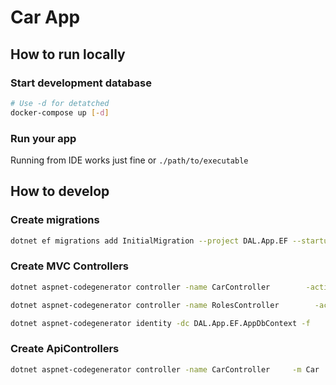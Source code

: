 # Car App

## How to run locally

### Start development database
```bash
# Use -d for detatched
docker-compose up [-d]
```
### Run your app
Running from IDE works just fine or `./path/to/executable`

## How to develop

### Create migrations
```bash
dotnet ef migrations add InitialMigration --project DAL.App.EF --startup-project WebApplication
```

### Create MVC Controllers
```bash
dotnet aspnet-codegenerator controller -name CarController        -actions -m  Car        -dc AppDbContext -outDir Controllers --useDefaultLayout --useAsyncActions --referenceScriptLibraries -f

dotnet aspnet-codegenerator controller -name RolesController        -actions -m  AppRole        -dc AppDbContext -outDir Areas/Admin/Controllers --useDefaultLayout --useAsyncActions --referenceScriptLibraries -f

dotnet aspnet-codegenerator identity -dc DAL.App.EF.AppDbContext -f
```

### Create ApiControllers
```bash
dotnet aspnet-codegenerator controller -name CarController     -m Car     -actions -dc AppDbContext -outDir ApiControllers -api --useAsyncActions  -f
```
